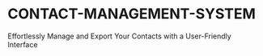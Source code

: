 # CONTACT-MANAGEMENT-SYSTEM
Effortlessly Manage and Export Your Contacts with a User-Friendly Interface
